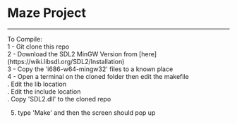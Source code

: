 # Maze Project
---

<p>To Compile:<br>
  1 - Git clone this repo<br>
  2 - Download the SDL2 MinGW Version from [here](https://wiki.libsdl.org/SDL2/Installation)
  <br>
  3 - Copy the 'i686-w64-mingw32' files to a known place<br>
  4 - Open a terminal on the cloned folder then edit the makefile<br>
      . Edit the lib location<br>
      . Edit the include location<br>
      . Copy 'SDL2.dll' to the cloned repo<br>

  5. type 'Make' and then the screen should pop up<br></p>
